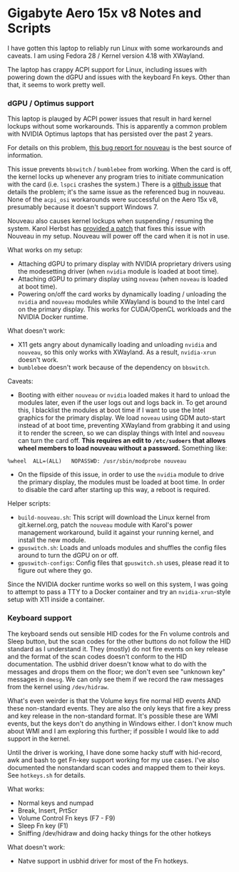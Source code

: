 # Gigabyte Aero 15x v8 Notes and Scripts

I have gotten this laptop to reliably run Linux with some workarounds and caveats. I am using Fedora 28 / Kernel version 4.18 with XWayland.

The laptop has crappy ACPI support for Linux, including issues with powering down the dGPU and issues with the keyboard Fn keys. Other than that, it seems to work pretty well.

### dGPU / Optimus support

This laptop is plauged by ACPI power issues that result in hard kernel lockups without some workarounds. This is apparently a common problem with NVIDIA Optimus laptops that has persisted over the past 2 years.

For details on this problem, [this bug report for nouveau](https://bugzilla.kernel.org/show_bug.cgi?id=156341) is the best source of information.

This issue prevents `bbswitch` / `bumblebee` from working. When the card is off, the kernel locks up whenever any program tries to initiate communication with the card (i.e. `lspci` crashes the system.) There is a [github issue](https://github.com/Bumblebee-Project/Bumblebee/issues/764#issuecomment-234494238) that details the problem; it's the same issue as the referenced bug in nouveau. None of the `acpi_osi` workarounds were successful on the Aero 15x v8, presumably because it doesn't support Windows 7.

Nouveau also causes kernel lockups when suspending / resuming the system. Karol Herbst has [provided a patch](https://bugzilla.kernel.org/show_bug.cgi?id=156341#c93) that fixes this issue with Nouveau in my setup. Nouveau will power off the card when it is not in use.

What works on my setup:
* Attaching dGPU to primary display with NVIDIA proprietary drivers using the modesetting driver (when `nvidia` module is loaded at boot time).
* Attaching dGPU to primary display using `noveau` (when `noveau` is loaded at boot time).
* Powering on/off the card works by dynamically loading / unloading the `nvidia` and `nouveau` modules while XWayland is bound to the Intel card on the primary display. This works for CUDA/OpenCL workloads and the NVIDIA Docker runtime.

What doesn't work:
* X11 gets angry about dynamically loading and unloading `nvidia` and `nouveau`, so this only works with XWayland. As a result, `nvidia-xrun` doesn't work.
* `bumblebee` doesn't work because of the dependency on `bbswitch`.

Caveats:
* Booting with either `nouveau` or `nvidia` loaded makes it hard to unload the modules later, even if the user logs out and logs back in. To get around this, I blacklist the modules at boot time if I want to use the Intel graphics for the primary display. We load `noveau` using GDM auto-start instead of at boot time, preventing XWayland from grabbing it and using it to render the screen, so we can display things with Intel and `nouveau` can turn the card off. **This requires an edit to `/etc/sudoers` that allows wheel members to load nouveau without a password.** Something like:

```
%wheel	ALL=(ALL)	NOPASSWD: /usr/sbin/modprobe nouveau
```

* On the flipside of this issue, in order to use the `nvidia` module to drive the primary display, the modules must be loaded at boot time. In order to disable the card after starting up this way, a reboot is required.

Helper scripts:
* `build-nouveau.sh`: This script will download the Linux kernel from git.kernel.org, patch the `nouveau` module with Karol's power management workaround, build it against your running kernel, and install the new module.
* `gpuswitch.sh`: Loads and unloads modules and shuffles the config files around to turn the dGPU on or off.
* `gpuswitch-configs`: Config files that `gpuswitch.sh` uses, please read it to figure out where they go.

Since the NVIDIA docker runtime works so well on this system, I was going to attempt to pass a TTY to a Docker container and try an `nvidia-xrun`-style setup with X11 inside a container.

### Keyboard support

The keyboard sends out sensible HID codes for the Fn volume controls and Sleep button,
but the scan codes for the other buttons do not follow the HID standard as I understand it.
They (mostly) do not fire events on key release and the format of the scan codes doesn't
conform to the HID documentation. The usbhid driver doesn't know what to do with the messages
and drops them on the floor; we don't even see "unknown key" messages in `dmesg`. We can only
see them if we record the raw messages from the kernel using `/dev/hidraw`.

What's even weirder is that the Volume keys fire normal HID events AND these non-standard events.
They are also the only keys that fire a key press and key release in the non-standard format.
It's possible these are WMI events, but the keys don't do anything in Windows either. I don't know
much about WMI and I am exploring this further; if possible I would like to add support in the kernel.

Until the driver is working, I have done some hacky stuff with hid-record, awk and bash to get Fn-key
support working for my use cases. I've also documented the nonstandard scan codes and mapped them to
their keys. See `hotkeys.sh` for details.

What works:
* Normal keys and numpad
* Break, Insert, PrtScr
* Volume Control Fn keys (F7 - F9)
* Sleep Fn key (F1)
* Sniffing /dev/hidraw and doing hacky things for the other hotkeys

What doesn't work:
* Natve support in usbhid driver for most of the Fn hotkeys.

